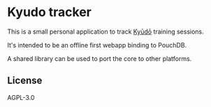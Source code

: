 # Kyudo tracker

This is a small personal application to track [Kyūdō](https://en.wikipedia.org/wiki/Ky%C5%ABd%C5%8D) training sessions.

It's intended to be an offline first webapp binding to PouchDB.

A shared library can be used to port the core to other platforms.

## License

AGPL-3.0
